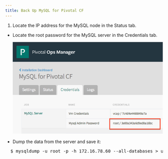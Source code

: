 ```yaml
---
title: Back Up MySQL for Pivotal CF
---
```


1. Locate the IP address for the MySQL node in the Status tab.

- Locate the root password for the MySQL server in the Credentials tab.

  ![MySQL Server Root Password](mysql-root-password.png)

-  Dump the data from the server and save it:

  <pre class="terminal">
  $ mysqldump -u root -p -h 172.16.78.60 --all-databases > user_databases.sql
  </pre>
